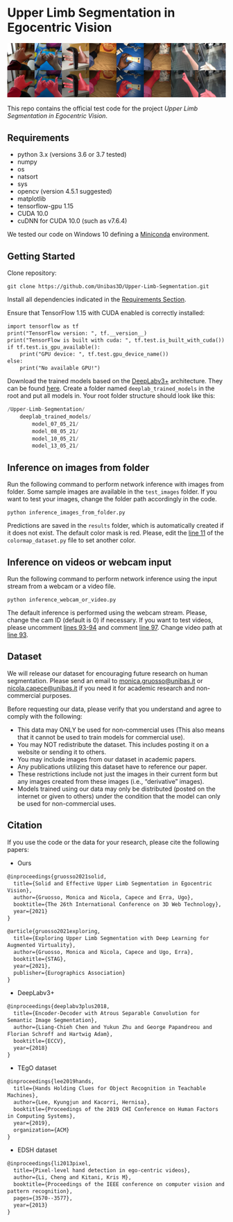 # Upper Limb Segmentation in Egocentric Vision

![teaser](teaser.png)

This repo contains the official test code for the project _Upper Limb Segmentation in Egocentric Vision_.

## Requirements
- python 3.x (versions 3.6 or 3.7 tested)
- numpy
- os
- natsort
- sys
- opencv (version 4.5.1 suggested)
- matplotlib
- tensorflow-gpu 1.15
- CUDA 10.0 
- cuDNN for CUDA 10.0 (such as v7.6.4)

We tested our code on Windows 10 defining a [Miniconda](https://docs.conda.io/en/latest/miniconda.html) environment.

## Getting Started
Clone repository:
```
git clone https://github.com/Unibas3D/Upper-Limb-Segmentation.git
```
Install all dependencies indicated in the [Requirements Section](#requirements).

Ensure that TensorFlow 1.15 with CUDA enabled is correctly installed:
```
import tensorflow as tf
print("TensorFlow version: ", tf.__version__)
print("TensorFlow is built with cuda: ", tf.test.is_built_with_cuda())
if tf.test.is_gpu_available():
    print("GPU device: ", tf.test.gpu_device_name())
else:
    print("No available GPU!")
```

Download the trained models based on the [DeepLabv3+](https://arxiv.org/pdf/1802.02611.pdf) architecture. They can be found [here](http://193.204.19.174:8080/share.cgi?ssid=0o0miPs). Create a folder named `deeplab_trained_models` in the root and put all models in. Your root folder structure should look like this:
~~~~~~~~~~~~~~~~~~~~~~~~~~~~~~~~~~~~~ C
/Upper-Limb-Segmentation/
    deeplab_trained_models/
        model_07_05_21/
        model_08_05_21/
        model_10_05_21/
        model_13_05_21/
~~~~~~~~~~~~~~~~~~~~~~~~~~~~~~~~~~~~~

## Inference on images from folder
Run the following command to perform network inference with images from folder. Some sample images are available in the `test_images` folder.
If you want to test your images, change the folder path accordingly in the code.
```
python inference_images_from_folder.py
```
Predictions are saved in the `results` folder, which is automatically created if it does not exist.
The default color mask is red. Please, edit the [line 11](https://github.com/Unibas3D/Upper-Limb-Segmentation/blob/966be7448555870b9a9466d9db06da6601a61a88/dataset_colormap.py#L11) of the `colormap_dataset.py` file to set another color. 

## Inference on videos or webcam input
Run the following command to perform network inference using the input stream from a webcam or a video file.
```
python inference_webcam_or_video.py
```
The default inference is performed using the webcam stream. Please, change the cam ID (default is 0) if necessary.
If you want to test videos, please uncomment [lines 93-94](https://github.com/Unibas3D/Upper-Limb-Segmentation/blob/49acd157d3d02d763e494dae5db508831998391b/inference_webcam_or_video.py#L93-L94) and comment [line 97](https://github.com/Unibas3D/Upper-Limb-Segmentation/blob/49acd157d3d02d763e494dae5db508831998391b/inference_webcam_or_video.py#L97). Change video path at [line 93](https://github.com/Unibas3D/Upper-Limb-Segmentation/blob/49acd157d3d02d763e494dae5db508831998391b/inference_webcam_or_video.py#L93).

## Dataset
We will release our dataset for encouraging future research on human segmentation. 
Please send an email to monica.gruosso@unibas.it or nicola.capece@unibas.it if you need it for academic research and non-commercial purposes.

Before requesting our data, please verify that you understand and agree to comply with the following:
- This data may ONLY be used for non-commercial uses (This also means that it cannot be used to train models for commercial use).
- You may NOT redistribute the dataset. This includes posting it on a website or sending it to others.
- You may include images from our dataset in academic papers.
- Any publications utilizing this dataset have to reference our paper.
- These restrictions include not just the images in their current form but any images created from these images (i.e., “derivative” images).
- Models trained using our data may only be distributed (posted on the internet or given to others) under the condition that the model can only be used for non-commercial uses.

## Citation
If you use the code or the data for your research, please cite the following papers:

- Ours
```
@inproceedings{gruosso2021solid,
  title={Solid and Effective Upper Limb Segmentation in Egocentric Vision},
  author={Gruosso, Monica and Nicola, Capece and Erra, Ugo},
  booktitle={The 26th International Conference on 3D Web Technology},
  year={2021}
}
```

```
@article{gruosso2021exploring,
  title={Exploring Upper Limb Segmentation with Deep Learning for Augmented Virtuality},
  author={Gruosso, Monica and Nicola, Capece and Ugo, Erra},
  booktitle={STAG},
  year={2021},
  publisher={Eurographics Association}
}
```

- DeepLabv3+
```
@inproceedings{deeplabv3plus2018,
  title={Encoder-Decoder with Atrous Separable Convolution for Semantic Image Segmentation},
  author={Liang-Chieh Chen and Yukun Zhu and George Papandreou and Florian Schroff and Hartwig Adam},
  booktitle={ECCV},
  year={2018}
}
```

- TEgO dataset
```
@inproceedings{lee2019hands,
  title={Hands Holding Clues for Object Recognition in Teachable Machines},
  author={Lee, Kyungjun and Kacorri, Hernisa},
  booktitle={Proceedings of the 2019 CHI Conference on Human Factors in Computing Systems},
  year={2019},
  organization={ACM}
}
```

- EDSH dataset
```
@inproceedings{li2013pixel,
  title={Pixel-level hand detection in ego-centric videos},
  author={Li, Cheng and Kitani, Kris M},
  booktitle={Proceedings of the IEEE conference on computer vision and pattern recognition},
  pages={3570--3577},
  year={2013}
}
```
